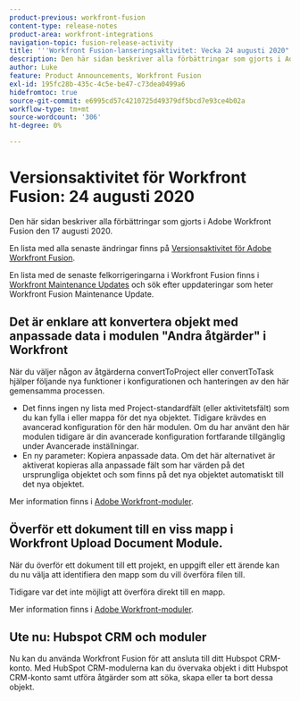 ```yaml
---
product-previous: workfront-fusion
content-type: release-notes
product-area: workfront-integrations
navigation-topic: fusion-release-activity
title: '''Workfront Fusion-lanseringsaktivitet: Vecka 24 augusti 2020"'
description: Den här sidan beskriver alla förbättringar som gjorts i Adobe Workfront Fusion den 17 augusti 2020.
author: Luke
feature: Product Announcements, Workfront Fusion
exl-id: 195fc28b-435c-4c5e-be47-c73dea0499a6
hidefromtoc: true
source-git-commit: e6995cd57c4210725d49379df5bcd7e93ce4b02a
workflow-type: tm+mt
source-wordcount: '306'
ht-degree: 0%

---
```


# Versionsaktivitet för Workfront Fusion: 24 augusti 2020

Den här sidan beskriver alla förbättringar som gjorts i Adobe Workfront Fusion den 17 augusti 2020.

En lista med alla senaste ändringar finns på [Versionsaktivitet för Adobe Workfront Fusion](../../../../../product-announcements/product-releases/fusion-release-activity/fusion-release-activity.md).

En lista med de senaste felkorrigeringarna i Workfront Fusion finns i [Workfront Maintenance Updates](https://experienceleague.adobe.com/docs/workfront-known-issues/releases/current-updates.html) och sök efter uppdateringar som heter Workfront Fusion Maintenance Update.

## Det är enklare att konvertera objekt med anpassade data i modulen &quot;Andra åtgärder&quot; i Workfront

När du väljer någon av åtgärderna convertToProject eller convertToTask hjälper följande nya funktioner i konfigurationen och hanteringen av den här gemensamma processen.

* Det finns ingen ny lista med Project-standardfält (eller aktivitetsfält) som du kan fylla i eller mappa för det nya objektet. Tidigare krävdes en avancerad konfiguration för den här modulen. Om du har använt den här modulen tidigare är din avancerade konfiguration fortfarande tillgänglig under Avancerade inställningar.
* En ny parameter: Kopiera anpassade data. Om det här alternativet är aktiverat kopieras alla anpassade fält som har värden på det ursprungliga objektet och som finns på det nya objektet automatiskt till det nya objektet.

Mer information finns i [Adobe Workfront-moduler](../../../../../workfront-fusion/apps-and-their-modules/workfront-modules.md).

## Överför ett dokument till en viss mapp i Workfront Upload Document Module.

När du överför ett dokument till ett projekt, en uppgift eller ett ärende kan du nu välja att identifiera den mapp som du vill överföra filen till.

Tidigare var det inte möjligt att överföra direkt till en mapp.

Mer information finns i [Adobe Workfront-moduler](../../../../../workfront-fusion/apps-and-their-modules/workfront-modules.md).

## Ute nu: Hubspot CRM och moduler

Nu kan du använda Workfront Fusion för att ansluta till ditt Hubspot CRM-konto. Med HubSpot CRM-modulerna kan du övervaka objekt i ditt Hubspot CRM-konto samt utföra åtgärder som att söka, skapa eller ta bort dessa objekt.
